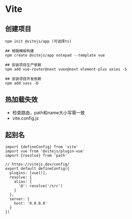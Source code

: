 # Vite

## 创建项目

```
npm init @vitejs/app (可选择ts)

## 根据模板构建
npm create @vitejs/app notepad --template vue

## 安装项目生产依赖
npm add vue-router@next vuex@next element-plus axios -S

## 安装项目开发依赖
npm add sass -D
```

## 热加载失效

- 检查路由，path和name大小写需一致
- vite.config.js

## 起别名

```
import {defineConfig} from 'vite'
import vue from '@vitejs/plugin-vue'
import {resolve} from 'path'

// https://vitejs.dev/config/
export default defineConfig({
  plugins: [vue()],
  resolve: {
    alias: {
      '@': resolve('/src')
    }
  },
  server: {
    host: '0.0.0.0'
  }
})
```


